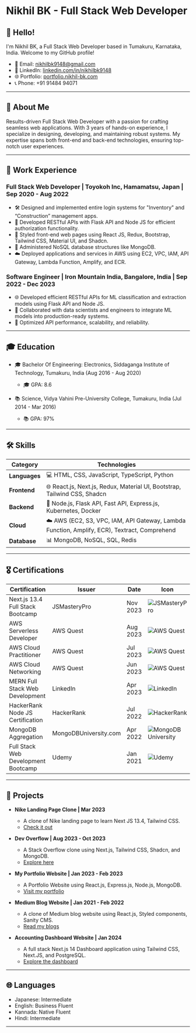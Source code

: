 # Nikhil BK - Full Stack Web Developer

## 👋 Hello!

I'm Nikhil BK, a Full Stack Web Developer based in Tumakuru, Karnataka, India. Welcome to my GitHub profile!

- 📧 Email: nikhilbk9148@gmail.com
- 📱 LinkedIn: [linkedin.com/in/nikhilbk9148](https://www.linkedin.com/in/nikhilbk9148/)
- 🌐 Portfolio: [portfolio.nikhil-bk.com](https://portfolio.nikhil-bk.com/)
- 📞 Phone: +91 91484 94071


---

## 🚀 About Me

Results-driven Full Stack Web Developer with a passion for crafting seamless web applications. With 3 years of hands-on experience, I specialize in designing, developing, and maintaining robust systems. My expertise spans both front-end and back-end technologies, ensuring top-notch user experiences.

---

## 💼 Work Experience

### Full Stack Web Developer | Toyokoh Inc, Hamamatsu, Japan | Sep 2020 - Aug 2022
- 🛠️ Designed and implemented entire login systems for "Inventory" and “Construction” management apps.
- 🚀 Developed RESTful APIs with Flask API and Node JS for efficient authorization functionality.
- 🎨 Styled front-end web pages using React JS, Redux, Bootstrap, Tailwind CSS, Material UI, and Shadcn.
- 💾 Administered NoSQL database structures like MongoDB.
- ☁️ Deployed applications and services in AWS using EC2, VPC, IAM, API Gateway, Lambda Function, Amplify, and ECR.

### Software Engineer | Iron Mountain India, Bangalore, India | Sep 2022 - Dec 2023
- 🌐 Developed efficient RESTful APIs for ML classification and extraction models using Flask API and Node JS.
- 🤝 Collaborated with data scientists and engineers to integrate ML models into production-ready systems.
- 🚀 Optimized API performance, scalability, and reliability.

---

## 🎓 Education

- 🎓 Bachelor Of Engineering: Electronics, Siddaganga Institute of Technology, Tumakuru, India (Aug 2016 - Aug 2020)
  - 🎓 GPA: 8.6

- 📚 Science, Vidya Vahini Pre-University College, Tumakuru, India (Jul 2014 - Mar 2016)
  - 📚 GPA: 97%

---

## 🛠️ Skills

| **Category**   | **Technologies**                                         |
| --------------- | -------------------------------------------------------- |
| **Languages**   | 💻 HTML, CSS, JavaScript, TypeScript, Python              |
| **Frontend**    | 🌐 React.js, Next.js, Redux, Material UI, Bootstrap, Tailwind CSS, Shadcn |
| **Backend**     | 🚀 Node.js, Flask API, Fast API, Express.js, Kubernetes, Docker |
| **Cloud**       | ☁️ AWS (EC2, S3, VPC, IAM, API Gateway, Lambda Function, Amplify, ECR), Textract, Comprehend |
| **Database**    | 📊 MongoDB, NoSQL, SQL, Redis                

---

## 🎖️ Certifications

| **Certification** | **Issuer** | **Date** | **Icon** |
| ------------------ | ---------- | -------- | -------- |
| Next.js 13.4 Full Stack Bootcamp | JSMasteryPro | Nov 2023 | ![JSMasteryPro](icons/jsmasterypro.png) |
| AWS Serverless Developer | AWS Quest | Aug 2023 | ![AWS Quest]([icons/aws-quest.png](https://cdn0.iconfinder.com/data/icons/font-awesome-brands-vol-1/640/aws-512.png)) |
| AWS Cloud Practitioner | AWS Quest | Jul 2023 | ![AWS Quest](icons/aws-quest.png) |
| AWS Cloud Networking | AWS Quest | Jun 2023 | ![AWS Quest](icons/aws-quest.png) |
| MERN Full Stack Web Development | LinkedIn | Apr 2023 | ![LinkedIn](icons/linkedin.png) |
| HackerRank Node JS Certification | HackerRank | Jul 2022 | ![HackerRank](icons/hackerrank.png) |
| MongoDB Aggregation | MongoDBUniversity.com | Apr 2022 | ![MongoDB University](icons/mongodb.png) |
| Full Stack Web Development Bootcamp | Udemy | Jan 2021 | ![Udemy](icons/udemy.png) |

---

## 🚀 Projects

- **Nike Landing Page Clone | Mar 2023**
  - A clone of Nike landing page to learn Next JS 13.4, Tailwind CSS.
  - [Check it out](https://nike-landing-page-nikhil-bk.vercel.app/)

- **Dev Overflow | Aug 2023 - Oct 2023**
  - A Stack Overflow clone using Next.js, Tailwind CSS, Shadcn, and MongoDB.
  - [Explore here](https://stack-overflow-nextjs13-git-master-nikhil-bk.vercel.app/)

- **My Portfolio Website | Jan 2023 - Feb 2023**
  - A Portfolio Website using React.js, Express.js, Node.js, MongoDB.
  - [Visit my portfolio](https://portfolio.nikhil-bk.com/)

- **Medium Blog Website | Jan 2021 - Feb 2022**
  - A clone of Medium blog website using React.js, Styled components, Sanity CMS.
  - [Read my blogs](https://medium-clone-nikhil-bk.vercel.app/)

- **Accounting Dashboard Website | Jan 2024**
  - A full stack Next.js 14 Dashboard application using Tailwind CSS, Next.JS, and PostgreSQL.
  - [Explore the dashboard](https://accounts-me.nikhil-bk.com/)

---

## 🌐 Languages

- Japanese: Intermediate
- English: Business Fluent
- Kannada: Native Fluent
- Hindi: Intermediate

---
